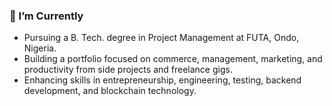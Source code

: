 ### 🌱 I’m Currently
- Pursuing a B. Tech. degree in Project Management at FUTA, Ondo, Nigeria.
- Building a portfolio focused on commerce, management, marketing, and productivity from side projects and freelance gigs.
- Enhancing skills in entrepreneurship, engineering, testing, backend development, and blockchain technology.

<!-- </br>
💼 Work Experience
- **Front-end Developer at Studio Doresh @ Remote (Full-time) • 2021-2022: </br>Worked in a team of diverse individuals under mentorship to create marketing, dynamic and responsive applications.
-->

<!-- #### 📫 Should you wish to connect 
I'm open to discussing collaboration opportunities and sharing ideas. Lets explore potential avenues where we can contribute to the ever-evolving digital landscape together.

- [Telegram](https://t.me/everurstruly)
- [LinkedIn](https://www.linkedin.com/in/everurstruly)
-->
<!-- - Check out my [Resume](link-to-your-resume) for more details about my experience and projects! -->

<!--
### 🎭 Fun Facts & Ice Breakers

- **Movie Buff:** I’m a fan of classic and romantic films like *Friends with Benefits* and *How I Met Your Mother.* What’s your favorite movie?
- **Hobbyist Developer:** I love working on personal projects and tackling new coding challenges. Have any interesting projects or challenges to share?
- **Music Lover:** My playlist is a mix of Afro, Classical, Blues, and Drill. What’s on your playlist these days?
- **Fitness Enthusiast:** I’m working to build strength and aim to bench press 140 kg by November. Got any fitness tips or routines?
- **Travel Enthusiast:** I’m captivated by the idea of traveling and exploring new places. What’s your dream travel destination?
- **Furry Animal Fan:** I adore furry animals, especially dogs, and enjoy spending time with them. Any cute animal stories or tips for pet care?
- **Philosophical Thinker:** I enjoy exploring life's big questions and different perspectives. What philosophical ideas or concepts intrigue you?

Feel free to connect and share your thoughts or tips on any of these topics!
-->

